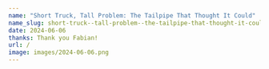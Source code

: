 ```yaml
---
name: "Short Truck, Tall Problem: The Tailpipe That Thought It Could"
name_slug: short-truck--tall-problem--the-tailpipe-that-thought-it-could
date: 2024-06-06
thanks: Thank you Fabian!
url: /
image: images/2024-06-06.png
---
```

